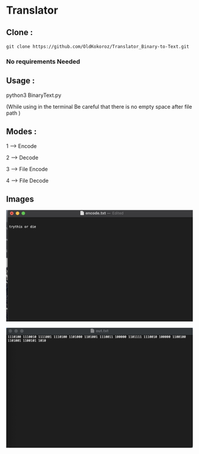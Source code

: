 # Translator

## Clone :

    git clone https://github.com/OldKokoroz/Translator_Binary-to-Text.git


### No requirements Needed


## Usage :

python3 BinaryText.py 

(While using in the terminal Be careful that there is no empty space after file path )

## Modes : 

   1 --> Encode

   2 --> Decode

   3 --> File Encode

   4 --> File Decode


## Images 

![File to Encode / Decode](message_file.JPG)


![Output](binary_output.JPG)
